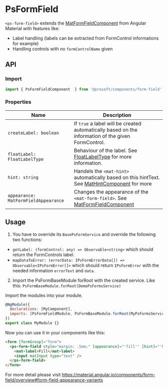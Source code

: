 # PsFormField
`<ps-form-field>` extends the [MatFormFieldComponent](https://material.angular.io/components/form-field/overview) from Angular Material with features like:
* Label handling (labels can be extracted from FormControl informations for example)
* Handling controls with no `formControlName` given


## API
### Import
```javascript
import { PsFormFieldComponent  } from '@prosoft/components/form-field'
```

### Properties
| Name                                    | Description
| --------------------------------------- | -------------
| `createLabel: boolean`                  | If `true` a label will be created automatically based on the information of the given FormControl.
| `floatLabel: FloatLabelType`            | Behaviour of the label. See [FloatLabelType](https://material.angular.io/components/form-field/api) for more information.
| `hint: string`                          | Handels the `<mat-hint>` automatically based on this hintText. See [MatHintComponent](https://material.angular.io/components/form-field/overview#hint-labels) for more                                            | information.
| `appearance: MatFormFieldAppearance`    | Changes the appearance of the `<mat-form-field>`. See [MatFormFieldComponent](https://material.angular.io/components/form-field/overview#form-field-appearance-variants)                                          | for more information.

## Usage

1. You have to override its `BasePsFormService` and override the following two functions:
* `getLabel: (formControl: any) => Observable<string>` which should return the FormControls label.
* `mapDataToError: (errorData: IPsFormErrorData[]) => Observable<IPsFormError[]>` which should return `IPsFormError` with the needed information `errorText` and `data`.

2. Import the PsFormBaseModule forRoot with the created service. Like this:
`PsFormBaseModule.forRoot(DemoPsFormsService)`


Import the modules into your module. 

```javascript
@NgModule({
  declarations: [MyComponent],
  imports: [PsFormFieldModule, PsFormBaseModule.forRoot(MyPsFormsService)]
})
export class MyModule {}
```

Now you can use it in your components like this:

```html
<form [formGroup]="form">
  <ps-form-field style="margin: .5em;" [appearance]="'fill'" [hint]="'hint text'">
    <mat-label>Fill</mat-label>
    <input matInput type="text" />
  </ps-form-field>
</form>
```























For more detail please visit
<a href="https://material.angular.io/components/form-field/overview#form-field-appearance-variants">
  https://material.angular.io/components/form-field/overview#form-field-appearance-variants
</a>
